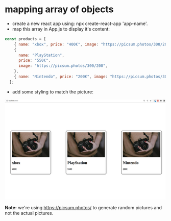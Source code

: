 # mapping array of objects

- create a new react app using: npx create-react-app 'app-name'.
- map this array in App.js to display it's content:

```js
const products = [
    { name: "xbox", price: "400€", image: "https://picsum.photos/300/200" },
    {
      name: "PlayStation",
      price: "550€",
      image: "https://picsum.photos/300/200",
    },
    { name: "Nintendo", price: "200€", image: "https://picsum.photos/300/200" },
  ];
```

- add some styling to match the picture:

![React](reference-images/react.png)

**Note:** we're using https://picsum.photos/ to generate random pictures and not the actual pictures.